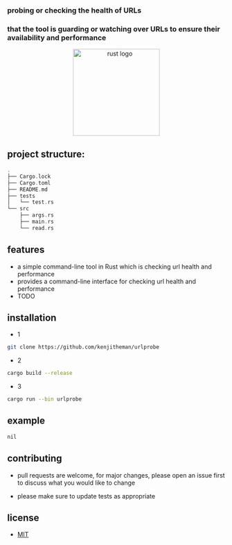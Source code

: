### probing or checking the health of URLs
### that the tool is guarding or watching over URLs to ensure their availability and performance

<div align="center">
  <img src="https://cdn.jsdelivr.net/gh/devicons/devicon/icons/rust/rust-plain.svg" height="200" alt="rust logo"  />
</div>


## project structure:

```rust
.
├── Cargo.lock
├── Cargo.toml
├── README.md
├── tests
│   └── test.rs
└── src
    ├── args.rs
    ├── main.rs
    └── read.rs
```

## features

- a simple command-line tool in Rust which is checking url health and performance 
- provides a command-line interface for checking url health and performance
- TODO

## installation

- 1

```sh
git clone https://github.com/kenjitheman/urlprobe
```

- 2

```sh
cargo build --release
```

- 3

```sh
cargo run --bin urlprobe
```

## example

```sh
nil
```

## contributing

- pull requests are welcome, for major changes, please open an issue first to
  discuss what you would like to change

- please make sure to update tests as appropriate

## license

- [MIT](https://choosealicense.com/licenses/mit/)
